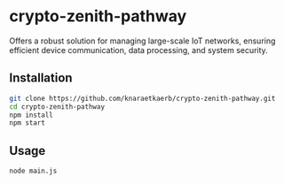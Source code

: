 # crypto-zenith-pathway

Offers a robust solution for managing large-scale IoT networks, ensuring efficient device communication, data processing, and system security.

## Installation

```bash
git clone https://github.com/knaraetkaerb/crypto-zenith-pathway.git
cd crypto-zenith-pathway
npm install
npm start
```

## Usage
```bash
node main.js
```
